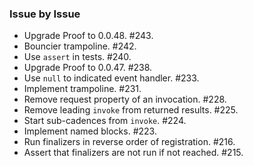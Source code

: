 ### Issue by Issue

 * Upgrade Proof to 0.0.48. #243.
 * Bouncier trampoline. #242.
 * Use `assert` in tests. #240.
 * Upgrade Proof to 0.0.47. #238.
 * Use `null` to indicated event handler. #233.
 * Implement trampoline. #231.
 * Remove request property of an invocation. #228.
 * Remove leading `invoke` from returned results. #225.
 * Start sub-cadences from `invoke`. #224.
 * Implement named blocks. #223.
 * Run finalizers in reverse order of registration. #216.
 * Assert that finalizers are not run if not reached. #215.
